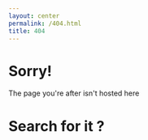 ```yaml
---
layout: center
permalink: /404.html
title: 404
---
```

<h1>Sorry!</h1>

<p>The page you're after isn't hosted here</p>

<h1>Search for it ?</h1>

